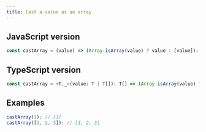 ```yaml
---
title: Cast a value as an array
---
```


## JavaScript version

```js
const castArray = (value) => (Array.isArray(value) ? value : [value]);
```

## TypeScript version

```ts
const castArray = <T,_>(value: T | T[]): T[] => (Array.isArray(value) ? value : [value]);
```

## Examples

```js
castArray(1); // [1]
castArray([1, 2, 3]); // [1, 2, 3]
```
